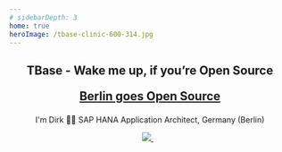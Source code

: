 ```yaml
---
# sidebarDepth: 3
home: true                 
heroImage: /tbase-clinic-600-314.jpg
---
```



<h2 align='center'>
  TBase - Wake me up, if you’re Open Source
  <p align='center'>
   <a href="https://berlinopensource.de/">Berlin goes Open Source</a>
   </p>
</h2>

<p align='center'>
    I'm Dirk 👨‍💻 SAP HANA Application Architect, Germany (Berlin)
</p>

<p align='center'>
  <a href="https://www.linkedin.com/in/raschke-dirk-81507b3a/">
    <img src="https://img.shields.io/badge/linkedin-%230077B5.svg?&style=for-the-badge&logo=linkedin&logoColor=white" />
  </a>&nbsp;&nbsp;
</p>

<!-- ## TBase - Wake me up, if you’re Open Source

[Berlin goes Open Source](https://berlinopensource.de/)

I'm Dirk 👨‍💻 SAP HANA Application Architect, Germany (Berlin) [![](https://img.shields.io/badge/linkedin-%230077B5.svg?&style=for-the-badge&logo=linkedin&logoColor=white)](https://www.linkedin.com/in/raschke-dirk-81507b3a/) -->